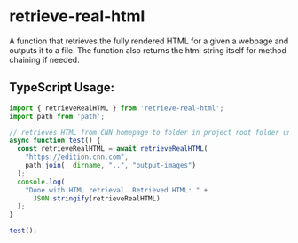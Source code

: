 # retrieve-real-html

A function that retrieves the fully rendered HTML for a given a webpage and outputs it to a file. The function also returns the html string itself for method chaining if needed.

## TypeScript Usage:

```typescript
import { retrieveRealHTML } from 'retrieve-real-html';
import path from 'path';

// retrieves HTML from CNN homepage to folder in project root folder under output-images/
async function test() {
  const retrieveRealHTML = await retrieveRealHTML(
    "https://edition.cnn.com",
    path.join(__dirname, "..", "output-images")
  );
  console.log(
    "Done with HTML retrieval. Retrieved HTML: " +
      JSON.stringify(retrieveRealHTML)
  );
}

test();
```

